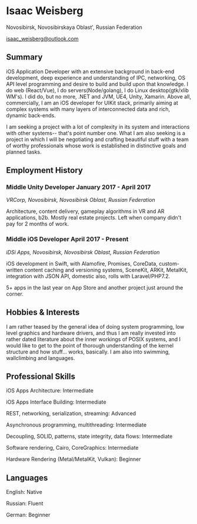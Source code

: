 # Isaac Weisberg
Novosibirsk, Novosibirskaya Oblast', Russian Federation

isaac_weisberg@outlook.com
## Summary
iOS Application Developer with an extensive background in back-end development, deep experience and understanding of IPC, networking, OS API level programming and desire to build and build upon that knowledge. I do web (React/Vue), I do servers(Node/golang), I do Linux desktop(gtk/xlib WM's). I did do, but no more, .NET and JVM, UE4, Unity, Xamarin. Above all, commercially, I am an iOS developer for UIKit stack, primarily aiming at complex systems with many layers of interconnected data and rich, dynamic back-ends.

I am seeking a project with a lot of complexity in its system and interactions with other systems-- that's point number one. What I am also seeking is a project in which I will be negotiating and crafting beautiful stuff with a team of worthy professionals whose work is established in distinctive goals and planned tasks.

## Employment History
### **Middle Unity Developer   January 2017 - April 2017**
*VRCorp, Novosibirsk, Novosibirsk Oblast, Russian Federation*

Architecture, content delivery, gameplay algorithms in VR and AR applications, b2b. Mostly real estate projects.  Left when company didn't pay for 2 months of work.

### **Middle iOS Developer   April 2017 - Present**
*iDSi Apps, Novosibirsk, Novosibirsk Oblast, Russian Federation*

iOS development in Swift, with Alamofire, Promises, CoreData, custom-written content caching and versioning systems, SceneKit, ARKit, MetalKit, integration with JSON API, domestic also, rolls with Laravel/PHP7.2.

5+ apps in the last year on App Store and another project just around the corner.

## Hobbies & Interests
I am rather teased by the general idea of doing system programming, low level graphics and hardware drivers, and thus I am really invested into rather dated literature about the inner workings of POSIX systems, and I would like to get to the point of thorough understanding of the kernel structure and how stuff... works, basically. I am also into swimming, wallclimbing and languages.

## Professional Skills
iOS Apps Architecture:	Intermediate

iOS Apps Interface Building:	Intermediate

REST, networking, serialization, streaming:	Advanced

Asynchronous programming, multithreading:	Intermediate

Decoupling, SOLID, patterns, state integrity, data flows:	Intermediate

Software rendering, Cairo, CoreGraphics:	Intermediate

Hardware Rendering (Metal/MetalKit, Vulkan):	Beginner

## Languages

English:	Native

Russian:	Fluent

German:	Beginner
